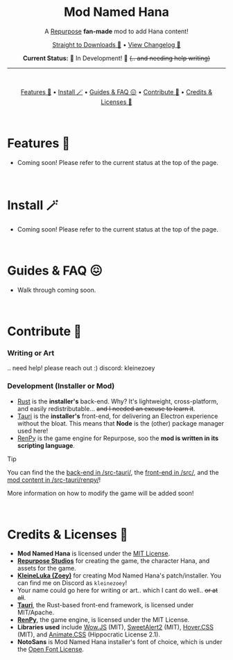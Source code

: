 <div align="center">

# Mod Named Hana
A [Repurpose](https://residentrabbit.itch.io/repurpose) **fan-made** mod to add Hana content!


[Straight to Downloads 🌈](https://www.github.com/kleineluka/modnamedhana) • [View Changelog 🍩](https://www.github.com/kleineluka/modnamedhana)

**Current Status:** 🚧 In Development! 🚧 ~~(.. and needing help writing)~~

</div>

---
<br>
<div align="center">

[Features 🥹](#features) • [Install 🪄](#install) • [Guides & FAQ 😖](#guides-&-faq) • [Contribute 📝](#contribute) • [Credits & Licenses 🎉](#credits-&licenses)

</div>

<br>

# Features 🥹
- Coming soon! Please refer to the current status at the top of the page.

<br>

# Install 🪄
- Coming soon! Please refer to the current status at the top of the page.

<br>

# Guides & FAQ 😖
- Walk through coming soon.

<br>

# Contribute 📝

### Writing or Art
.. need help! please reach out :) discord: kleinezoey

### Development (Installer or Mod)
- [Rust](https://www.rust-lang.org/) is the **installer's** back-end. Why? It's lightweight, cross-platform, and easily redistributable... ~~and I needed an excuse to learn it~~.
- [Tauri](https://tauri.app/) is the **installer's** front-end, for delivering an Electron experience without the bloat. This means that **Node** is the (other) package manager used here!
- [RenPy](https://www.renpy.org/) is the game engine for Repurpose, soo the **mod is written in its scripting language**.

> [!TIP]
> You can find the the [back-end in /src-tauri/](https://github.com/kleineluka/modnamedhana/tree/main/src-tauri/src), the [front-end in /src/](https://github.com/kleineluka/modnamedhana/tree/main/src), and the [mod content in /src-tauri/renpy/](https://github.com/kleineluka/modnamedhana/tree/main/src-tauri/renpy)!

More information on how to modify the game will be added soon!

<br>

# Credits & Licenses 🎉 
- **Mod Named Hana** is licensed under the [MIT License](https://github.com/kleineluka/modnamedhana/blob/main/LICENSE).
- **[Repurpose Studios](https://residentrabbit.itch.io/repurpose)** for creating the game, the character Hana, and assets for the game.
- **[KleineLuka (Zoey)](https://www.github.com/kleineluka)** for creating Mod Named Hana's patch/installer. You can find me on Discord as `kleinezoey`!
- Your name could go here for writing or art.. which I cant do well.. ~~or at all~~.
- **[Tauri](https://github.com/tauri-apps/tauri)**, the Rust-based front-end framework, is licensed under MIT/Apache.
- **[RenPy](https://www.renpy.org/)**, the game engine, is licensed under the MIT License.
- **Libraries used** include [Wow.JS](https://wowjs.uk) (MIT), [SweetAlert2](https://github.com/sweetalert2/sweetalert2) (MIT), [Hover.CSS](https://github.com/IanLunn/Hover) (MIT), and [Animate.CSS](https://github.com/animate-css/animate.css) (Hippocratic License 2.1).
- **NotoSans** is Mod Named Hana installer's font of choice, which is under the [Open Font License](https://fonts.google.com/noto/specimen/Noto+Sans/about).



